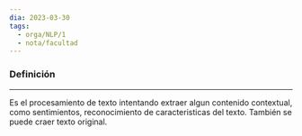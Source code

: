 ```yaml
---
dia: 2023-03-30
tags:
  - orga/NLP/1
  - nota/facultad
---
```

### Definición
---
Es el procesamiento de texto intentando extraer algun contenido contextual, como sentimientos, reconocimiento de caracteristicas del texto. También se puede craer texto original.